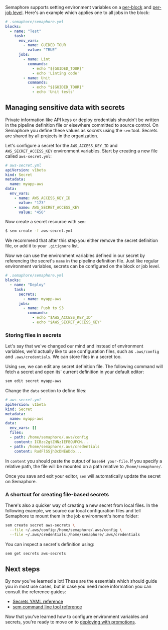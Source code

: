 Semaphore supports setting environment variables on a
[per-block][envvars-perblock] and [per-job level][envvars-perjob].
Here's an example which applies one to all jobs in the block:

``` yaml
# .semaphore/semaphore.yml
blocks:
  - name: "Test"
    task:
      env_vars:
        - name: GUIDED_TOUR
          value: "TRUE"
      jobs:
        - name: Lint
          commands:
            - echo "${GUIDED_TOUR}"
            - echo 'Linting code'
        - name: Unit
          commands:
            - echo "${GUIDED_TOUR}"
            - echo 'Unit tests'
```

## Managing sensitive data with secrets

Private information like API keys or deploy credentials shouldn't be
written in the pipeline definition file or elsewhere committed to source
control. On Semaphore you define these values as _secrets_ using the `sem` tool.
Secrets are shared by all projects in the organization.

Let's configure a secret for the `AWS_ACCESS_KEY_ID` and
`AWS_SECRET_ACCESS_KEY` environment variables. Start by creating a new
file called `aws-secret.yml`:

``` yaml
# aws-secret.yml
apiVersion: v1beta
kind: Secret
metadata:
  name: myapp-aws
data:
  env_vars:
    - name: AWS_ACCESS_KEY_ID
      value: "123"
    - name: AWS_SECRET_ACCESS_KEY
      value: "456"
```

Now create a secret resource with `sem`:

``` bash
$ sem create -f aws-secret.yml
```

We recommend that after this step you either remove the secret definition file,
or add it to your `.gitignore` list.

Now we can use the environment variables defined in our secret by referencing
the secret's `name` in the pipeline definition file. Just like regular
environment variables, secrets can be configured on the block or job level.

``` yaml
# .semaphore/semaphore.yml
blocks:
  - name: "Deploy"
    task:
      secrets:
        - name: myapp-aws
      jobs:
        - name: Push to S3
          commands:
            - echo "$AWS_ACCESS_KEY_ID"
            - echo "$AWS_SECRET_ACCESS_KEY"
```

### Storing files in secrets

Let's say that we've changed our mind and instead of environment variables,
we'd actually like to use configuration files, such as `.aws/config` and
`.aws/credentials`. We can store files in a secret too.

Using `sem`, we can edit any secret definition file. The following command will
fetch a secret and open its' current definition in your default editor:

``` bash
sem edit secret myapp-aws
```

Change the `data` section to define files:

``` yaml
# aws-secret.yml
apiVersion: v1beta
kind: Secret
metadata:
  name: myapp-aws
data:
  env_vars: []
  files:
  - path: /home/semaphore/.aws/config
    content: ICBzc2gtZHNzIEFBQUFCM...
  - path: /home/semaphore/.aws/credentials
    content: RudFlSSjh3cDNEWDdo...
```

In `content` you should paste the output of `base64 your-file`.
If you specify a relative path, the file will be mounted on a path
relative to `/home/semaphore/`.

Once you save and exit your editor, `sem` will automatically update
the secret on Semaphore.

### A shortcut for creating file-based secrets

There's also a quicker way of creating a new secret from local files.
In the following example, we source our local configuration files and tell
Semaphore to mount them in the job environment's home folder:

``` bash
sem create secret aws-secrets \
  --file ~/.aws/config:/home/semaphore/.aws/config \
  --file ~/.aws/credentials:/home/semaphore/.aws/credentials
```

You can inspect a secret's definition using:

``` bash
sem get secrets aws-secrets
```

## Next steps

By now you've learned a lot! These are the essentials which should guide you
in most use cases, but in case you need more information you can consult the
reference guides:

- [Secrets YAML reference][secrets]
- [sem command line tool reference][sem]

Now that you've learned how to configure environment variables and secrets,
you're ready to move on to [deploying with promotions][next].

[envvars-perblock]: https://docs.semaphoreci.com/article/50-pipeline-yaml#env_vars
[envvars-perjob]: https://docs.semaphoreci.com/article/50-pipeline-yaml#env_vars-in-jobs
[next]: https://docs.semaphoreci.com/article/67-deploying-with-promotions
[secrets]: https://docs.semaphoreci.com/article/51-secrets-yaml-reference
[sem]: https://docs.semaphoreci.com/article/53-sem-reference
